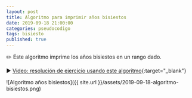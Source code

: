 ```yaml
---
layout: post
title: Algoritmo para imprimir años bisiestos
date: 2019-09-18 21:00:00
categories: pseudocodigo
tags: bisiesto
published: true
---
```


✏️ Este algoritmo imprime los años bisiestos en un rango dado.

▶️ [Video: resolución de ejercicio usando este algoritmo](https://youtu.be/lG-DTUOZVZg){:target="_blank"}

![Algoritmo años bisiestos]({{ site.url }}/assets/2019-09-18-algoritmo-bisiestos.png)
